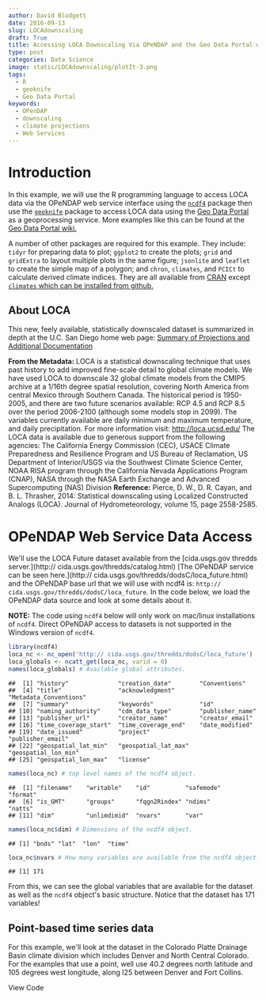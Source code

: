 ```yaml
---
author: David Blodgett
date: 2016-09-13
slug: LOCAdownscaling
draft: True
title: Accessing LOCA Downscaling Via OPeNDAP and the Geo Data Portal with R.
type: post
categories: Data Science
image: static/LOCAdownscaling/plotIt-3.png
tags: 
  - R
  - geoknife
  - Geo Data Portal
keywords: 
  - OPenDAP
  - downscaling
  - climate projections
  - Web Services
---
```

<a href="mailto:dblodgett@usgs.gov "><i class="fa fa-envelope-square fa-2x" aria-hidden="true"></i></a> 
<a href="https://github.com/dblodgett-usgs"><i class="fa fa-github-square fa-2x" aria-hidden="true"></i></a> 
<a href="https://twitter.com/D_Blodgett"><i class="fa fa-twitter-square fa-2x" aria-hidden="true"></i></a> 
<a href="https://profile.usgs.gov/professional/mypage.php?rfs=y&name=dblodgett"><i class="fa fa-user fa-2x" aria-hidden="true"></i></a> 
<a href="https://www.researchgate.net/profile/David_Blodgett3"><i class="ai ai-researchgate-square ai-2x" aria-hidden="true"></i></a>

Introduction
============

In this example, we will use the R programming language to access LOCA data via the OPeNDAP web service interface using the [`ncdf4`](https://cran.r-project.org/web/packages/ncdf4/) package then use the [`geoknife`](https://cran.r-project.org/web/packages/geoknife/) package to access LOCA data using the [Geo Data Portal](http://cida.usgs.gov/gdp/) as a geoprocessing service. More examples like this can be found at the [Geo Data Portal wiki.](https://github.com/USGS-CIDA/geo-data-portal/wiki)

A number of other packages are required for this example. They include: `tidyr` for preparing data to plot; `ggplot2` to create the plots; `grid` and `gridExtra` to layout multiple plots in the same figure; `jsonlite` and `leaflet` to create the simple map of a polygon; and `chron`, `climates`, and `PCICt` to calculate derived climate indices. They are all available from [CRAN](https://cran.r-project.org) except [`climates` which can be installed from github.](https://github.com/jjvanderwal/climates)

About LOCA
----------

This new, feely available, statistically downscaled dataset is summarized in depth at the U.C. San Diego home web page: [Summary of Projections and Additional Documentation](http://loca.ucsd.edu/)

**From the Metadata:** LOCA is a statistical downscaling technique that uses past history to add improved fine-scale detail to global climate models. We have used LOCA to downscale 32 global climate models from the CMIP5 archive at a 1/16th degree spatial resolution, covering North America from central Mexico through Southern Canada. The historical period is 1950-2005, and there are two future scenarios available: RCP 4.5 and RCP 8.5 over the period 2006-2100 (although some models stop in 2099). The variables currently available are daily minimum and maximum temperature, and daily precipitation. For more information visit: <http://loca.ucsd.edu/> The LOCA data is available due to generous support from the following agencies: The California Energy Commission (CEC), USACE Climate Preparedness and Resilience Program and US Bureau of Reclamation, US Department of Interior/USGS via the Southwest Climate Science Center, NOAA RISA program through the California Nevada Applications Program (CNAP), NASA through the NASA Earth Exchange and Advanced Supercomputing (NAS) Division **Reference:** Pierce, D. W., D. R. Cayan, and B. L. Thrasher, 2014: Statistical downscaling using Localized Constructed Analogs (LOCA). Journal of Hydrometeorology, volume 15, page 2558-2585.

OPeNDAP Web Service Data Access
===============================

We'll use the LOCA Future dataset available from the [cida.usgs.gov thredds server.](http:// cida.usgs.gov/thredds/catalog.html) [The OPeNDAP service can be seen here.](http:// cida.usgs.gov/thredds/dodsC/loca_future.html) and the OPeNDAP base url that we will use with ncdf4 is: `http:// cida.usgs.gov/thredds/dodsC/loca_future`. In the code below, we load the OPeNDAP data source and look at some details about it.

**NOTE:** The code using `ncdf4` below will only work on mac/linux installations of `ncdf4`. Direct OPeNDAP access to datasets is not supported in the Windows version of `ncdf4`.

``` r
library(ncdf4)
loca_nc <- nc_open('http:// cida.usgs.gov/thredds/dodsC/loca_future')
loca_globals <- ncatt_get(loca_nc, varid = 0)
names(loca_globals) # Available global attributes.
```

    ##  [1] "history"              "creation_date"        "Conventions"         
    ##  [4] "title"                "acknowledgment"       "Metadata_Conventions"
    ##  [7] "summary"              "keywords"             "id"                  
    ## [10] "naming_authority"     "cdm_data_type"        "publisher_name"      
    ## [13] "publisher_url"        "creator_name"         "creator_email"       
    ## [16] "time_coverage_start"  "time_coverage_end"    "date_modified"       
    ## [19] "date_issued"          "project"              "publisher_email"     
    ## [22] "geospatial_lat_min"   "geospatial_lat_max"   "geospatial_lon_min"  
    ## [25] "geospatial_lon_max"   "license"

``` r
names(loca_nc) # top level names of the ncdf4 object.
```

    ##  [1] "filename"    "writable"    "id"          "safemode"    "format"     
    ##  [6] "is_GMT"      "groups"      "fqgn2Rindex" "ndims"       "natts"      
    ## [11] "dim"         "unlimdimid"  "nvars"       "var"

``` r
names(loca_nc$dim) # Dimensions of the ncdf4 object.
```

    ## [1] "bnds" "lat"  "lon"  "time"

``` r
loca_nc$nvars # How many variables are available from the ncdf4 object.
```

    ## [1] 171

From this, we can see the global variables that are available for the dataset as well as the `ncdf4` object's basic structure. Notice that the dataset has 171 variables!

Point-based time series data
----------------------------

For this example, we'll look at the dataset in the Colorado Platte Drainage Basin climate division which includes Denver and North Central Colorado. For the examples that use a point, well use 40.2 degrees north latitude and 105 degrees west longitude, along I25 between Denver and Fort Collins.

<p class="ToggleButton" onclick="toggle_visibility('hideMe1')">
View Code
</p>
<div id="hideMe1" style="display:none">
``` r
library(jsonlite)
library(leaflet)
getGDPPolygon<-function(attribute,value) {
  baseURL<-"http://cida.usgs.gov/gdp/geoserver/ows"
  layer<-"sample:CONUS_Climate_Divisions"
  filter<-URLencode(paste0("<Filter><PropertyIsEqualTo><PropertyName>",
                           attribute, "</PropertyName><Literal>",
                           value, "</Literal></PropertyIsEqualTo></Filter>"))
  dataURL<-paste0(baseURL,"?service=WFS&version=1.0.0&request=GetFeature&typeName=",
                  layer,"&filter=",filter,"&outputFormat=application/json&srsName=EPSG:4326")
  geojson<-fromJSON(txt=readLines(dataURL, warn = FALSE),
                    collapse = "\n",simplifyVector = FALSE)
  return(geojson)
}

attribute <- "NAME"
value <- "PLATTE DRAINAGE BASIN"
analysis_polygon<-getGDPPolygon(attribute = attribute, value = value)
coords<-analysis_polygon$features[[1]]$geometry$coordinates[[1]][[1]]
coords<-as.data.frame(matrix(unlist(coords),nrow=length(coords),byrow = T))
names(coords)<-c('lon','lat')
leafMapLOCA <- leaflet() %>% 
  setView(lng = mean(coords$lon), lat = mean(coords$lat), zoom = 7,) %>%
  addTiles("http://server.arcgisonline.com/ArcGIS/rest/services/World_Street_Map/MapServer/tile/{z}/{y}/{x}", options=tileOptions(minZoom = 7, maxZoom = 7)) %>%
  addGeoJSON(analysis_polygon, weight = 5, color = "#ff7800", fill = FALSE) %>%
  addMarkers(lng = -105, lat = 40.2)
```
</div>

<iframe seamless src="/static/leaflet/leafMapLOCA/index.html" width="100%" height="500">
</iframe>
Get time series data for a single cell.
---------------------------------------

First, let's pull down a time series from our point of interest using ncdf4. To do this, we need to determine which lat/lon index we are interested in then access a variable of data at that index position.

``` r
lat_poi <- 40.2
lon_poi <- 360 - 105 # Note LOCA uses 0 - 360 so -105 is 255 degrees.
lat_index <- which.min(abs(lat_poi-loca_nc$dim$lat$vals))
lon_index <- which.min(abs(lon_poi-loca_nc$dim$lon$vals))
paste('lat',loca_nc$dim$lat$vals[lat_index],'lon',loca_nc$dim$lon$vals[lon_index])
```

    ## [1] "lat 40.21875 lon 254.96875"

``` r
names(loca_nc$var)[1:9]
```

    ## [1] "lat_bnds"                  "lon_bnds"                 
    ## [3] "time_bnds"                 "pr_CCSM4_r6i1p1_rcp45"    
    ## [5] "tasmax_CCSM4_r6i1p1_rcp45" "tasmin_CCSM4_r6i1p1_rcp45"
    ## [7] "pr_CCSM4_r6i1p1_rcp85"     "tasmax_CCSM4_r6i1p1_rcp85"
    ## [9] "tasmin_CCSM4_r6i1p1_rcp85"

``` r
start.time <- Sys.time()
test_var<-ncvar_get(nc = loca_nc,
                    varid = names(loca_nc$var)[5],
                    start = c(lon_index,lat_index,1),
                    count = c(1,1,-1))
Sys.time() - start.time # See how long this takes.
```

    ## Time difference of 2.158945 mins

Time series plot of two scenarios.
----------------------------------

In the code above, we requested the fifth variable, or `tasmax_CCSM4_r6i1p1_rcp45`. Let's request a second variable and see how rcp45 compares to rcp85. For this example, we'll need three additional packages: `chron` to deal with the NetCDF time index conversion, `tidyr` to get data ready to plot with the gather function, and `ggplot2` to create a plot of the data.

``` r
library(chron)
library(tidyr)
library(ggplot2)
test_var2<-ncvar_get(nc = loca_nc,
                    varid = names(loca_nc$var)[8],
                    start = c(lon_index,lat_index,1),
                    count = c(1,1,-1))
plot_dates<-as.POSIXct(chron(loca_nc$dim$time$vals,
                  origin=c(month=1, day=1, year=1900)))
pData<-gather_(data = data.frame(dates=plot_dates, rcp45=test_var, rcp85=test_var2),
                   key_col = "Pathway", value_col = "data", gather_cols = c("rcp45","rcp85"))
ggplot(pData,aes(x=dates,y=data,colour=Pathway,group=Pathway)) + geom_point(alpha=1/15) +
  geom_smooth() + ylab('Daily Maximum Temperature (degrees C)') + xlab('Year') +
  ggtitle(paste0('Daily Maximum Temperature from variables:\n',
                names(loca_nc$var)[5],', ',names(loca_nc$var)[8])) +
  theme(plot.title = element_text(face="bold"))
```

<img src='/static/LOCAdownscaling/plot_the_data-1.png'/ title='Graph of projected daily maximum temperature.' alt='Graph of a full time series from two scenarios for one cell of data showing projected daily maximum temperature.' class=''/>

Areal average time series data access with the Geo Data Portal
--------------------------------------------------------------

Using the method shown above, you can access any variable at any lat/lon location for your application. Next, we'll look at how to get areal statistics of the data for the Platte Drainage Basin climate division polygon shown above.

For this, we'll need the package `geoknife`. In the code below, we setup the `webgeom` and `webdata` objects called `stencil` and `fabric` respectively. Then we make a request for one timestep to find out the `SUM` of the cell weights and the total `COUNT` of cells in the area weighted grid statistics calculation that the Geo Data Portal will perform at the request of `geoknife`. This tells us the fractional number of grid cells considered in the calculation as well as the total number of cells that will be considered for each time step.

``` r
library(geoknife)
stencil <- webgeom()
# query(stencil,'geoms') # Uncomment to see list of available geoms.
geom(stencil) <- 'sample:CONUS_Climate_Divisions'
# query(stencil, 'attributes') # Uncomment to see list of available attributes.
attribute(stencil) <- 'NAME'
# query(stencil, 'values') # Uncomment to see list of available attribute values.
values(stencil) <- 'PLATTE DRAINAGE BASIN'
fabric <- webdata(url='http:// cida.usgs.gov/thredds/dodsC/loca_future')
varList<-query(fabric,'variables')
variables(fabric) <- "pr_CCSM4_r6i1p1_rcp45"
# query(fabric,'times') # Uncomment to see start and end dates.
times(fabric) <- c('2006-01-01', '2006-01-01')
knife <- webprocess(STATISTICS = c("SUM","COUNT"), wait = TRUE)
job_onestep <- geoknife(stencil, fabric, knife)
result(job_onestep)
```

    ##              DateTime PLATTE DRAINAGE BASIN              variable
    ## 1 2006-01-01 12:00:00              1465.039 pr_CCSM4_r6i1p1_rcp45
    ## 2 2006-01-01 12:00:00              1616.000 pr_CCSM4_r6i1p1_rcp45
    ##   statistic
    ## 1       SUM
    ## 2     COUNT

Areal intersection calculation summary
--------------------------------------

This result shows that the SUM and COUNT are 1465.039 and 1616 respectively. This tells us that of the 1616 grid cells that partially overalap the Platte Drainage Basin polygon, the sum of cell weights in the area weighted grid statistics calculation is 1465.039. The Platte Drainage Basin climate division is about 52,200 square kilometers and the LOCA grid cells are roughly 36 square kilometers (1/16th degree). Given this, we would expect about 1450 grid cells in the Platte Drainage Basin polygon which compares will with the Geo Data Portal's 1465.

Process time and request size analysis
--------------------------------------

Next, we'll look at the time it might take to process this data with the Geo Data Portal. We'll use the geoknife setup from above, but the default knife settings rather than those used above to get the SUM and COUNT. First we'll get a single time step, then a year of data. Then we can figure out how long the spatial interstection step as well as each time step should take.

``` r
times(fabric) <- c('2006-01-01', '2006-01-01')
start.time <- Sys.time()
job_onestep <- geoknife(stencil, fabric, wait = TRUE)
time_one_step <- Sys.time() - start.time
times(fabric) <- c('2006-01-01', '2007-01-01')
start.time <- Sys.time()
job_oneyear <- geoknife(stencil, fabric, wait=TRUE)
time_one_year <- Sys.time() - start.time
time_per_step <- (time_one_year - time_one_step) / 364
steps_per_var <- 365 * (2100-2006)
time_per_var <- time_per_step * steps_per_var
time_per_int <- time_one_step - time_per_step
cat('Precip time is about',as.numeric(time_per_var,units="hours"), 'hours per variable. \nTime for spatial intersection is about',as.numeric(time_per_int), 'seconds.')
```

    ## Precip time is about 0.5414104 hours per variable. 
    ## Time for spatial intersection is about 6.027188 seconds.

This result shows about how long we can expect each full variable to take to process and how much of that process is made up by the spatial intersection calculations. As can be seen, the spatial intersection is insignificant compared to the time series data processing, which means running one variable at a time should be ok.

In the case that the spatial intersection takes a lot of time and the data processing is quick, we could run many variables at a time to limit the number of spatial intersections that are performed. In this case, we can just run a single variable per request to `geoknife` and the Geo Data Portal.

GDP run to get all the data.
----------------------------

Now, lets run the GDP for the whole loca dataset. This will be 168 variables with each variable taking something like a half hour depending on server load. Assuming 30 minutes per variable, **that is 84 hours!** That may seem like a very long time, but considering that each variable is 34310 time steps, that is a throughput of about **19 time steps per second**.

The code below is designed to keep retrying until the processing result for each has been downloaded successfully. For this demonstration, the processing has been completed and all the files are available in the working directory of the script. **NOTE: This is designed to make one request at a time. Please don't make concurrent requests to the GDP, it tends to be slower than executing them in serial.**

``` r
times(fabric) <- c('2006-01-01', '2101-01-01')
ran_one<-TRUE
while(ran_one){
  ran_one<-FALSE
  for(var_to_get in varList) {
    # print(var_to_get) # Uncomment for status
    if(!file.exists(paste0('loca_demo/',var_to_get,'.csv'))) {
      variables(fabric) <- var_to_get
      job <- try(geoknife(stencil, fabric, wait=TRUE))
      try(download(job,paste0('loca_demo/',var_to_get,'.csv')))
      ran_one<-TRUE
    }
  }
}

loca_data_platte<-data.frame(dates=parseTimeseries(paste0('loca_demo/',varList[1],'.csv'),delim=',')$DateTime)
for(var_to_parse in varList) {
  loca_data_platte[var_to_parse] <-   parseTimeseries(paste0('loca_demo/',var_to_parse,'.csv'), delim=',')[2]
}
```

Derivative calculations
-----------------------

Now that we have all the data downloaded and it has been parsed into a list we can work with, we can do something interesting with it. The code below shows an example that uses the `climates` package, [available on github](https://github.com/jjvanderwal/climates) to generate some annual indices of the daily data we accessed. For this example, we'll look at all the data and 5 derived quantities.

<p class="ToggleButton" onclick="toggle_visibility('hideMe2')">
View Code
</p>
<div id="hideMe2" style="display:none">
``` r
library(climates)
library(PCICt)
years<-as.character(loca_data_platte$dates,format='%Y')
scenarios<-c('rcp45','rcp85')
vars<-c('pr','tmax','tmin')
gcms<-c("CCSM4_r6i1p1", "CESM1-BGC_r1i1p1", "CESM1-CAM5_r1i1p1",
"CMCC-CMS_r1i1p1", "CMCC-CM_r1i1p1", "CNRM-CM5_r1i1p1",
"CSIRO-Mk3-6-0_r1i1p1", "CanESM2_r1i1p1", "EC-EARTH_r8i1p1",
"FGOALS-g2_r1i1p1", "GFDL-CM3_r1i1p1", "GFDL-ESM2G_r1i1p1",
"GFDL-ESM2M_r1i1p1", "GISS-E2-H_r6i1p3", "GISS-E2-R_r6i1p1",
"HadGEM2-AO_r1i1p1", "HadGEM2-CC_r1i1p1", "HadGEM2-ES_r1i1p1",
"IPSL-CM5A-LR_r1i1p1", "IPSL-CM5A-MR_r1i1p1", "MIROC-ESM-CHEM_r1i1p1",
"MIROC-ESM_r1i1p1", "MIROC5_r1i1p1", "MPI-ESM-LR_r1i1p1",
"MPI-ESM-MR_r1i1p1", "MRI-CGCM3_r1i1p1", "NorESM1-M_r1i1p1",
"bcc-csm1-1-m_r1i1p1")
pList <- list()

thresholds <- list(days_tmax_abv_thresh=c(37.7778),
                days_tmin_blw_thresh=c(0),
                longest_run_tmax_abv_thresh=c(32.2222),
                longest_run_prcp_blw_thresh=c(3),
                cooling_degree_day_thresh=c(18.3333))

for(scenario in scenarios) {
  pList[[scenario]]<-list()
  for(thresh in names(thresholds)) { # Set up the empty output data structure.
    pList[[scenario]][[thresh]]<-data.frame(year=c(as.numeric(years[1]):
                                                    (as.numeric(years[length(years)])-1)))
    pList[[scenario]][[thresh]][gcms]<-NA
  }
  prVars <- varList[grepl(paste0("pr.*",scenario), varList)]
  tmaxVars <- varList[grepl(paste0("tasmax.*",scenario), varList)]
  tminVars <- varList[grepl(paste0("tasmin.*",scenario), varList)]
  for(year in 1:length(pList[[scenario]][[names(thresholds)[1]]]$year)) {
    subRows<-which(years %in% pList[[scenario]][[names(thresholds)[1]]]$year[year])
    dates_pcict<-as.PCICt(loca_data_platte[subRows,'dates'],cal="gregorian")
    pr <- loca_data_platte[subRows,prVars]
    tmax <- loca_data_platte[subRows,tmaxVars]
    tmin <- loca_data_platte[subRows,tminVars]
    indices <- daily_indices(tmin = tmin, 
                             tmax = tmax, 
                             prec = pr, 
                             tmean = (tmin+tmax)/2, 
                             thresholds = thresholds, 
                             time_PCICt = dates_pcict)
    for(thresh in 1:length(names(thresholds))) {
      pList[[scenario]][[names(thresholds)[thresh]]][gcms][year,] <- indices[,thresh]
    }
  }
}
```
</div>

Plot setup
----------

Now we have a data in a structure that we can use to create some plots. First, we define a function from the [ggplot2 wiki that allows multiple plots to share a legend.](https://github.com/hadley/ggplot2/wiki/Share-a-legend-between-two-ggplot2-graphs)

<p class="ToggleButton" onclick="toggle_visibility('hideMe3')">
View Code
</p>
<div id="hideMe3" style="display:none">
``` r
grid_arrange_shared_legend <- function(..., ncol = length(list(...)), nrow = 1, 
                                       position = c("bottom", "right"), top = NULL, legend.text = NULL) {
  # From https://github.com/hadley/ggplot2/wiki/Share-a-legend-between-two-ggplot2-graphs
  plots <- list(...)
  position <- match.arg(position)
  g <- ggplotGrob(plots[[1]] + theme(legend.position = position, 
                                     legend.text=legend.text,
                                     legend.title=element_blank()))$grobs
  legend <- g[[which(sapply(g, function(x) x$name) == "guide-box")]]
  lheight <- sum(legend$height)
  lwidth <- sum(legend$width)
  gl <- lapply(plots, function(x) x + theme(legend.position="none"))
  gl <- c(gl, ncol = ncol, nrow = nrow)
  
  combined <- switch(position,
                     "bottom" = arrangeGrob(do.call(arrangeGrob, gl),
                                            legend,
                                            ncol = 1,
                                            heights = unit.c(unit(1, "npc") - lheight, lheight)),
                     "right" = arrangeGrob(do.call(arrangeGrob, gl),
                                           legend,
                                           ncol = 2,
                                           widths = unit.c(unit(1, "npc") - lwidth, lwidth)))
  combined<-arrangeGrob(combined, top = top)
  grid.newpage()
  grid.draw(combined)
}
```
</div>

Summary Plots
-------------

Now we can create a set of plot configuration options and a set of comparitive plots looking at the RCP45 (aggressive emmisions reduction) and RCP85 (business as usual).

<p class="ToggleButton" onclick="toggle_visibility('hideMe4')">
View Code
</p>
<div id="hideMe4" style="display:none">
``` r
library(grid)
library(gridExtra)
plot_setup<-list(days_tmax_abv_thresh=
                   list(thresh=c(37.7778),
                        title='Days per Year with Maximum Temperature Above 100F',
                        yaxis='Days per Year',
                        plottype=geom_point()),
                 days_tmin_blw_thresh=
                   list(thresh=c(0),
                        title='Days per Year with Minimum Temperature Below 32F',
                        yaxis='Days per Year',
                        plottype=geom_line()),
                 longest_run_tmax_abv_thresh=
                   list(thresh=c(32.2222),
                        title='Longest spell of Days per Year with Maximum Temperature above 90F',
                        yaxis='Spell Length in Days',
                        plottype=geom_line()),
                 longest_run_prcp_blw_thresh=
                   list(thresh=c(3),
                        title='Longest Spell of Days per Year with Precipitation Below 3mm',
                        yaxis='Spell Length in Days',
                        plottype=geom_line()),
                 cooling_degree_day_thresh=
                   list(thresh=c(18.3333),
                        title='Cooling Degree Days per Year using a 65F Threshold',
                        yaxis='Cooling Degree-Days',
                        plottype=geom_line()))

for(thresh in names(plot_setup)) {
  for(scenario in scenarios) {
    datset<-pList[[scenario]][[thresh]]
    pData<-gather_(datset,'gcm','data',names(datset)[2:length(datset)])
    plot_setup[[thresh]][[paste0("plotAll",scenario)]] <- ggplot(pData,aes(x=year,y=data,colour=gcm,group=gcm)) + 
      plot_setup[[thresh]]$plottype +  ylab(plot_setup[[thresh]]$yaxis) + xlab('Year') + ggtitle(scenario)
    pData<-data.frame(mean=apply(datset[names(datset)[2:length(datset)]],1,mean))
    pData['max']<-apply(datset[names(datset)[2:length(datset)]],1,max)
    pData['min']<-apply(datset[names(datset)[2:length(datset)]],1,min)
    pData['year']<-datset$year
    pData<-gather_(pData,'stat','data',c('mean','max','min'))
    plot_setup[[thresh]][[paste0("plotStats",scenario)]] <- ggplot(pData,aes(x=year,y=data,colour=stat,group=stat)) + plot_setup[[thresh]]$plottype +
      ylab(plot_setup[[thresh]]$yaxis) + xlab('Year') + ggtitle(scenario)
  }
  plot_setup[[thresh]]$plotStatsrcp45 <- plot_setup[[thresh]]$plotStatsrcp45 + theme(legend.position="none")
  plot_setup[[thresh]]$plotStatsrcp85 <- plot_setup[[thresh]]$plotStatsrcp85 + 
    theme(axis.title.y=element_blank())
  grid_arrange_shared_legend(plot_setup[[thresh]]$plotStatsrcp45, plot_setup[[thresh]]$plotStatsrcp85,ncol=2,top=plot_setup[[thresh]]$title)
}
```
</div>

<img src='/static/LOCAdownscaling/plot_it-1.png'/ title='Climate Indicator Summary Graph' alt='Graph of climate indicator showing min mean and max of GCM ensemble.' class=''/><img src='/static/LOCAdownscaling/plot_it-2.png'/ title='Climate Indicator Summary Graph' alt='Graph of climate indicator showing min mean and max of GCM ensemble.' class=''/><img src='/static/LOCAdownscaling/plot_it-3.png'/ title='Climate Indicator Summary Graph' alt='Graph of climate indicator showing min mean and max of GCM ensemble.' class=''/><img src='/static/LOCAdownscaling/plot_it-4.png'/ title='Climate Indicator Summary Graph' alt='Graph of climate indicator showing min mean and max of GCM ensemble.' class=''/><img src='/static/LOCAdownscaling/plot_it-5.png'/ title='Climate Indicator Summary Graph' alt='Graph of climate indicator showing min mean and max of GCM ensemble.' class=''/>

All GCM Plots
-------------

Finally, to give an impression of how much data this example actually pulled in, here are the same plots with all the GCMs shown rather then the ensemble mean, min, and max.

``` r
for(thresh in names(plot_setup)) {
plot_setup[[thresh]]$plotAllrcp45 <- plot_setup[[thresh]]$plotAllrcp45
plot_setup[[thresh]]$plotAllrcp85 <- plot_setup[[thresh]]$plotAllrcp85 + 
                                       theme(axis.title.y=element_blank())
grid_arrange_shared_legend(plot_setup[[thresh]]$plotAllrcp45, 
                           plot_setup[[thresh]]$plotAllrcp85,
                           ncol=2, top=plot_setup[[thresh]]$title,
                           legend.text=element_text(size = 6))
  }
```

<img src='/static/LOCAdownscaling/plot_lots-1.png'/ title='Climate Indicator Graph of All GCMs' alt='Graph of climate indicator showing all GCMs in the ensemble.' class=''/><img src='/static/LOCAdownscaling/plot_lots-2.png'/ title='Climate Indicator Graph of All GCMs' alt='Graph of climate indicator showing all GCMs in the ensemble.' class=''/><img src='/static/LOCAdownscaling/plot_lots-3.png'/ title='Climate Indicator Graph of All GCMs' alt='Graph of climate indicator showing all GCMs in the ensemble.' class=''/><img src='/static/LOCAdownscaling/plot_lots-4.png'/ title='Climate Indicator Graph of All GCMs' alt='Graph of climate indicator showing all GCMs in the ensemble.' class=''/><img src='/static/LOCAdownscaling/plot_lots-5.png'/ title='Climate Indicator Graph of All GCMs' alt='Graph of climate indicator showing all GCMs in the ensemble.' class=''/>
